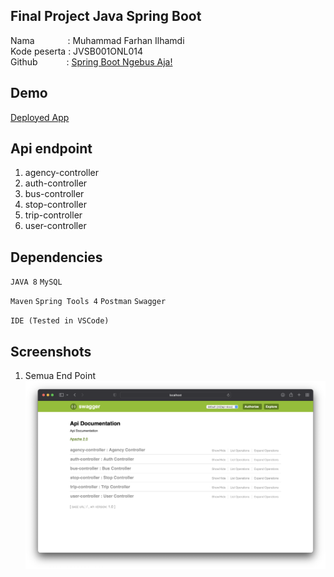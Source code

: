 ## Final Project Java Spring Boot
Nama &ensp;&ensp;&ensp;&ensp;&ensp;&ensp;&ensp;: Muhammad Farhan Ilhamdi\
Kode peserta : JVSB001ONL014 \
Github&ensp;&ensp;&ensp;&ensp;&ensp;&ensp; : [Spring Boot Ngebus Aja!](https://github.com/farlhmd/SpringBootNgebusAja)




## Demo
[Deployed App]()


## Api endpoint

1. agency-controller
2. auth-controller
3. bus-controller
4. stop-controller
5. trip-controller
6. user-controller 



## Dependencies
`JAVA 8` `MySQL`   

`Maven` `Spring Tools 4` `Postman` `Swagger`

`IDE (Tested in VSCode)`

## Screenshots
1. Semua End Point
![Contoh](https://github.com/farlhmd/SpringBootNgebusAja/blob/main/src/main/resources/screenshots/All%20End%20Point.png)


